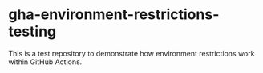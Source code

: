 # gha-environment-restrictions-testing

This is a test repository to demonstrate how environment restrictions work within GitHub Actions.
